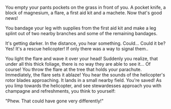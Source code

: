 You empty your pants pockets on the grass in front of you. A pocket knife, a
block of magnesium, a flare, a first aid kit and a machete. Now that's good
news!

You bandage your leg with supplies from the first aid kit and make a leg
splint out of two nearby branches and some of the remaining bandages.

It's getting darker. In the distance, you hear something. Could... Could it
be? Yes! It's a rescue helicopter! If only there was a way to signal them..

You light the flare and wave it over your head! Suddenly you realize, that
under all this thick foliage, there is no way they are able to see it... Of
course! You throw the flare at the tree that holds your parachute. Immediately,
the flare sets it ablaze! You hear the sounds of the helicopter's rotor blades
approaching. It lands in a small nearby field. You're saved! As you limp
towards the helicopter, and see stewardesses approach you with champagne and
refreshments, you think to yourself:

"Phew. That could have gone very differently!"
